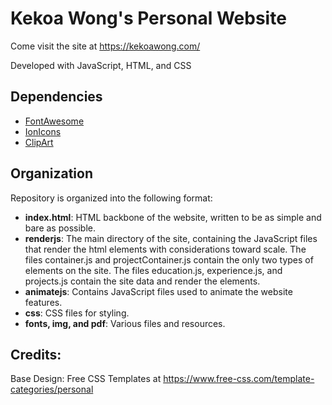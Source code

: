 # Kekoa Wong's Personal Website

Come visit the site at https://kekoawong.com/

Developed with JavaScript, HTML, and CSS

## Dependencies
* [FontAwesome](https://fontawesome.com/)
* [IonIcons](https://ionicons.com/v4/)
* [ClipArt](https://www.clipart.com/)

## Organization

Repository is organized into the following format:
* **index.html**: HTML backbone of the website, written to be as simple and bare as possible.
* **renderjs**: The main directory of the site, containing the JavaScript files that render the html elements with considerations toward scale. The files container.js and projectContainer.js contain the only two types of elements on the site. The files education.js, experience.js, and projects.js contain the site data and render the elements.
* **animatejs**: Contains JavaScript files used to animate the website features.
* **css**: CSS files for styling.
* **fonts, img, and pdf**: Various files and resources.


## Credits:

Base Design: Free CSS Templates at https://www.free-css.com/template-categories/personal 

